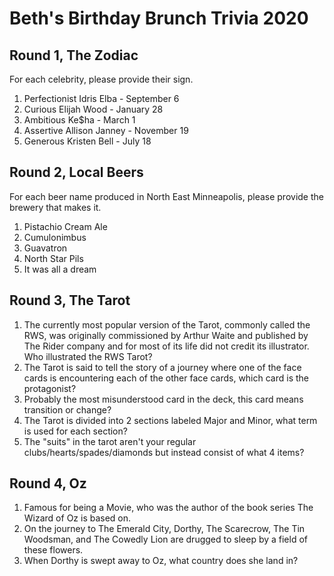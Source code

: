 # Beth's Birthday Brunch Trivia 2020

## Round 1, The Zodiac

For each celebrity, please provide their sign.

1. Perfectionist Idris Elba -  September 6
1. Curious Elijah Wood - January 28
1. Ambitious Ke$ha - March 1
1. Assertive Allison Janney - November 19
1. Generous Kristen Bell -  July 18

## Round 2, Local Beers

For each beer name produced in North East Minneapolis,
please provide the brewery that makes it.

1. Pistachio Cream Ale
1. Cumulonimbus
1. Guavatron
1. North Star Pils
1. It was all a dream

## Round 3, The Tarot

1. The currently most popular version of the Tarot, commonly called the RWS, was originally commissioned by Arthur Waite and published by The Rider company and for most of its life did not credit its illustrator. Who illustrated the RWS Tarot?
1. The Tarot is said to tell the story of a journey where one of the face cards is encountering each of the other face cards, which card is the protagonist?
1. Probably the most misunderstood card in the deck, this card means transition or change?
1. The Tarot is divided into 2 sections labeled Major and Minor, what term is used for each section?
1. The "suits" in the tarot aren't your regular clubs/hearts/spades/diamonds but instead consist of what 4 items?

## Round 4, Oz

1. Famous for being a Movie, who was the author of the book series The Wizard of Oz is based on.
1. On the journey to The Emerald City, Dorthy, The Scarecrow, The Tin Woodsman, and The Cowedly Lion are drugged to sleep by a field of these flowers.
1. When Dorthy is swept away to Oz, what country does she land in?
<!-- 1. What is Dorthy's Last Name? -->
<!-- 2. Raised as a boy named Tip by the witch Mombi, who is the one true ruler of the land of Oz -->
